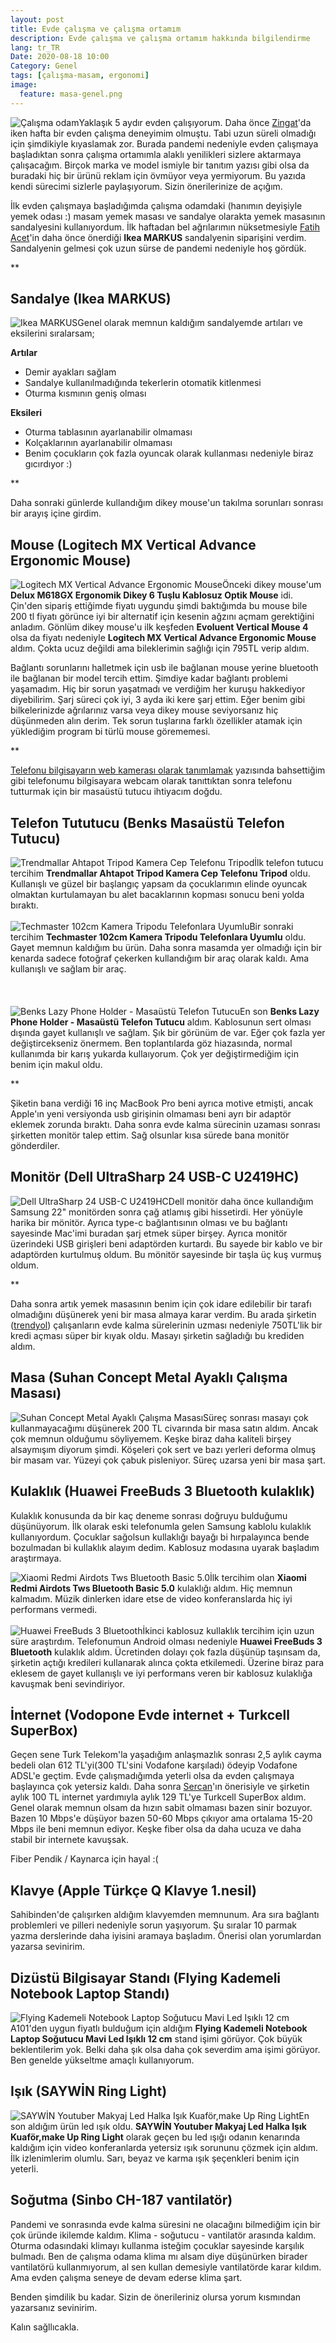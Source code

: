 ```yaml
---
layout: post
title: Evde çalışma ve çalışma ortamım
description: Evde çalışma ve çalışma ortamım hakkında bilgilendirme
lang: tr_TR
Date: 2020-08-18 10:00
Category: Genel
tags: [çalışma-masam, ergonomi]
image:
  feature: masa-genel.png
---
```


<span class="kitap-resmi">![Çalışma odam](https://fatihhayrioglu.com/images/masa-genel.png)</span>Yaklaşık 5 aydır evden çalışıyorum. Daha önce [Zingat](https://www.zingat.com/)'da iken hafta bir evden çalışma deneyimim olmuştu. Tabi uzun süreli olmadığı için şimdikiyle kıyaslamak zor. Burada pandemi nedeniyle evden çalışmaya başladıktan sonra çalışma ortamımla alaklı yenilikleri sizlere aktarmaya çalışacağım. Birçok marka ve model ismiyle bir tanıtım yazısı gibi olsa da buradaki hiç bir ürünü reklam için övmüyor veya yermiyorum. Bu yazıda kendi sürecimi sizlerle paylaşıyorum. Sizin önerilerinize de açığım.

İlk evden çalışmaya başladığımda çalışma odamdaki (hanımın deyişiyle yemek odası :) masam yemek masası ve sandalye olarakta yemek masasının sandalyesini kullanıyordum. İlk haftadan bel ağrılarımın nüksetmesiyle [Fatih Acet](https://twitter.com/fatihacet)'in daha önce önerdiği **Ikea MARKUS** sandalyenin siparişini verdim. Sandalyenin gelmesi çok uzun sürse de pandemi nedeniyle hoş gördük. 

**

## Sandalye (Ikea MARKUS)

<span class="kitap-resmi">![Ikea MARKUS](https://fatihhayrioglu.com/images/sandalye.png)</span>Genel olarak memnun kaldığım sandalyemde artıları ve eksilerini sıralarsam;

**Artılar**

- Demir ayakları sağlam
- Sandalye kullanılmadığında tekerlerin otomatik kitlenmesi
- Oturma kısmının geniş olması

**Eksileri**

- Oturma tablasının ayarlanabilir olmaması
- Kolçaklarının ayarlanabilir olmaması
- Benim çocukların çok fazla oyuncak olarak kullanması nedeniyle biraz gıcırdıyor :)

**

Daha sonraki günlerde kullandığım dikey mouse'un takılma sorunları sonrası bir arayış içine girdim. 

## Mouse (Logitech MX Vertical Advance Ergonomic Mouse)

<span class="kitap-resmi">![Logitech MX Vertical Advance Ergonomic Mouse](https://fatihhayrioglu.com/images/mouse.png)</span>Önceki dikey mouse'um **Delux M618GX Ergonomik Dikey 6 Tuşlu Kablosuz Optik Mouse** idi. Çin'den sipariş ettiğimde fiyatı uygundu şimdi baktığımda bu mouse bile 200 tl fiyatı görünce iyi bir alternatif için kesenin ağzını açmam gerektiğini anladım. Gönlüm dikey mouse'u ilk keşfeden **Evoluent Vertical Mouse 4** olsa da fiyatı nedeniyle **Logitech MX Vertical Advance Ergonomic Mouse** aldım. Çokta ucuz değildi ama bileklerimin sağlığı için 795TL verip aldım.

Bağlantı sorunlarını halletmek için usb ile bağlanan mouse yerine bluetooth ile bağlanan bir model tercih ettim. Şimdiye kadar bağlantı problemi yaşamadım. Hiç bir sorun yaşatmadı ve verdiğim her kuruşu hakkediyor diyebilirim. Şarj süreci çok iyi, 3 ayda iki kere şarj ettim. Eğer benim gibi bilkelerinizde ağrılarınız varsa veya dikey mouse seviyorsanız hiç düşünmeden alın derim. Tek sorun tuşlarına farklı özellikler atamak için yüklediğim program bi türlü mouse görememesi.

**

[Telefonu bilgisayarın web kamerası olarak tanımlamak](https://fatihhayrioglu.com/telefonu-bilgisayarin-web-kamerasi-olarak-tanimlamak/ "Telefonu bilgisayarın web kamerası olarak tanımlamak") yazısında bahsettiğim gibi telefonumu bilgisayara webcam olarak tanıttıktan sonra telefonu tutturmak için bir masaüstü tutucu ihtiyacım doğdu.

## Telefon Tututucu (Benks Masaüstü Telefon Tutucu)

<span class="kitap-resmi">![Trendmallar Ahtapot Tripod Kamera Cep Telefonu Tripod](https://fatihhayrioglu.com/images/telefon-tutucu-1.png)</span>İlk telefon tutucu tercihim **Trendmallar Ahtapot Tripod Kamera Cep Telefonu Tripod** oldu. Kullanışlı ve güzel bir başlangıç yapsam da çocuklarımın elinde oyuncak olmaktan kurtulamayan bu alet bacaklarının kopması sonucu beni yolda bıraktı.
<br/>
<br/>
<span class="pull-left">![Techmaster 102cm Kamera Tripodu Telefonlara Uyumlu](https://fatihhayrioglu.com/images/telefon-tutucu-2.png)</span>Bir sonraki tercihim **Techmaster 102cm Kamera Tripodu Telefonlara Uyumlu** oldu. Gayet memnun kaldığım bu ürün. Daha sonra masamda yer olmadığı için bir kenarda sadece fotoğraf çekerken kullandığım bir araç olarak kaldı. Ama kullanışlı ve sağlam bir araç.
<br/>
<br/>
<br/>
<br/>
<span class="kitap-resmi">![Benks Lazy Phone Holder - Masaüstü Telefon Tutucu](https://fatihhayrioglu.com/images/telefon-tutucu-3.png)</span>En son **Benks Lazy Phone Holder - Masaüstü Telefon Tutucu** aldım. Kablosunun sert olması dışında gayet kullanışlı ve sağlam. Şık bir görünüm de var. Eğer çok fazla yer değiştircekseniz önermem. Ben toplantılarda göz hiazasında, normal kullanımda bir karış yukarda kullaıyorum. Çok yer değiştirmediğim için benim için makul oldu.

**

Şiketin bana verdiği 16 inç MacBook Pro beni ayrıca motive etmişti, ancak Apple'ın yeni versiyonda usb girişinin olmaması beni ayrı bir adaptör eklemek zorunda bıraktı. Daha sonra evde kalma sürecinin uzaması sonrası şirketten monitör talep ettim. Sağ olsunlar kısa sürede bana monitör gönderdiler. 

## Monitör (Dell UltraSharp 24 USB-C U2419HC)

<span class="kitap-resmi">![Dell UltraSharp 24 USB-C U2419HC](https://fatihhayrioglu.com/images/monitor.png)</span>Dell monitör daha önce kullandığım Samsung 22" monitörden sonra çağ atlamış gibi hissetirdi. Her yönüyle harika bir mönitör. Ayrıca type-c bağlantısının olması ve bu bağlantı sayesinde Mac'imi buradan şarj etmek süper birşey. Ayrıca monitör üzerindeki USB girişleri beni adaptörden kurtardı. Bu sayede bir kablo ve bir adaptörden kurtulmuş oldum. Bu mönitör sayesinde bir taşla üç kuş vurmuş oldum.

**

Daha sonra artık yemek masasının benim için çok idare edilebilir bir tarafı olmadığını düşünerek yeni bir masa almaya karar verdim. Bu arada şirketin ([trendyol](https://www.trendyol.com/)) çalışanların evde kalma sürelerinin uzması nedeniyle 750TL'lik bir kredi açması süper bir kıyak oldu. Masayı şirketin sağladığı bu krediden aldım.

## Masa (Suhan Concept Metal Ayaklı Çalışma Masası)

<span class="kitap-resmi"><span class="kitap-resmi">![Suhan Concept Metal Ayaklı Çalışma Masası](https://fatihhayrioglu.com/images/masa.png)</span>Süreç sonrası masayı çok kullanmayacağımı düşünerek 200 TL civarında bir masa satın aldım. Ancak çok memnun olduğumu söyliyemem. Keşke biraz daha kaliteli birşey alsaymışım diyorum şimdi. Köşeleri çok sert ve bazı yerleri deforma olmuş bir masam var. Yüzeyi çok çabuk pisleniyor. Süreç uzarsa yeni bir masa şart.

## Kulaklık (Huawei FreeBuds 3 Bluetooth kulaklık)

Kulaklık konusunda da bir kaç deneme sonrası doğruyu bulduğumu düşünüyorum. İlk olarak eski telefonumla gelen Samsung kablolu kulaklık kullanıyordum. Çocuklar sağolsun kullaklığı bayağı bi hırpalayınca bende bozulmadan bi kullaklık alayım dedim. Kablosuz modasına uyarak başladım araştırmaya.

<span class="kitap-resmi">![Xiaomi Redmi Airdots Tws Bluetooth Basic 5.0](https://fatihhayrioglu.com/images/kulaklik-1.png)</span>İlk tercihim olan **Xiaomi Redmi Airdots Tws Bluetooth Basic 5.0** kulaklığı aldım. Hiç memnun kalmadım. Müzik dinlerken idare etse de video konferanslarda hiç iyi performans vermedi. 
<br/>
<br/>
<span class="pull-left">![Huawei FreeBuds 3 Bluetooth](https://fatihhayrioglu.com/images/kulaklik-2.png)</span>İkinci kablosuz kullaklık tercihim için uzun süre araştırdım. Telefonumun Android olması nedeniyle **Huawei FreeBuds 3 Bluetooth** kulaklık aldım. Ücretinden dolayı çok fazla düşünüp taşınsam da, şirketin açtığı kredileri kullanarak alınca çokta etkilemedi. Üzerine biraz para eklesem de gayet kullanışlı ve iyi performans veren bir kablosuz kulaklığa kavuşmak beni sevindiriyor. 

## İnternet (Vodopone Evde internet + Turkcell SuperBox)

Geçen sene Turk Telekom'la yaşadığım anlaşmazlık sonrası 2,5 aylık cayma bedeli olan 612 TL'yi(300 TL'sini Vodafone karşıladı) ödeyip Vodafone ADSL'e geçtim. Evde çalışmadığımda yeterli olsa da evden çalışmaya başlayınca çok yetersiz kaldı. Daha sonra [Sercan](https://twitter.com/sercan_eraslan)'ın önerisiyle ve şirketin aylık 100 TL internet yardımıyla aylık 129 TL'ye Turkcell SuperBox aldım. Genel olarak memnun olsam da hızın sabit olmaması bazen sinir bozuyor. Bazen 10 Mbps'e düşüyor bazen 50-60 Mbps çıkıyor ama ortalama 15-20 Mbps ile beni memnun ediyor. Keşke fiber olsa da daha ucuza ve daha stabil bir internete kavuşsak.

Fiber Pendik / Kaynarca için hayal :(

## Klavye (Apple Türkçe Q Klavye 1.nesil)

Sahibinden'de çalışırken aldığım klavyemden memnunum. Ara sıra bağlantı problemleri ve pilleri nedeniyle sorun yaşıyorum. Şu sıralar 10 parmak yazma derslerinde daha iyisini aramaya başladım. Önerisi olan yorumlardan yazarsa sevinirim. 

## Dizüstü Bilgisayar Standı (Flying Kademeli Notebook Laptop Standı)

<span class="kitap-resmi">![Flying Kademeli Notebook Laptop Soğutucu Mavi Led Işıklı 12 cm](https://fatihhayrioglu.com/images/dizustu-stand.png)</span>A101'den uygun fiyatlı bulduğum için aldığım **Flying Kademeli Notebook Laptop Soğutucu Mavi Led Işıklı 12 cm** stand işimi görüyor. Çok büyük beklentilerim yok. Belki daha şık olsa daha çok severdim ama işimi görüyor. Ben genelde yükseltme amaçlı kullanıyorum.

## Işık (SAYWİN Ring Light)

<span class="kitap-resmi">![SAYWİN Youtuber Makyaj Led Halka Işık Kuaför,make Up Ring Light](https://fatihhayrioglu.com/images/isik.png)</span>En son aldığım ürün led ışık oldu. **SAYWİN Youtuber Makyaj Led Halka Işık Kuaför,make Up Ring Light** olarak geçen bu led ışığı odanın kenarında kaldığım için video konferanlarda yetersiz ışık sorununu çözmek için aldım. İlk izlenimlerim olumlu. Sarı, beyaz ve karma ışık şeçenkleri benim için yeterli. 

## Soğutma (Sinbo CH-187 vantilatör)

Pandemi ve sonrasında evde kalma süresini ne olacağını bilmediğim için bir çok üründe ikilemde kaldım. Klima - soğutucu - vantilatör arasında kaldım. Oturma odasındaki klimayı kullanma isteğim çocuklar sayesinde karşılık bulmadı. Ben de çalışma odama klima mı alsam diye düşünürken birader vantilatörü kullanmıyorum, al sen kullan demesiyle vantilatörde karar kıldım. Ama  evden  çalışma seneye de devam ederse klima şart.

Benden şimdilik bu kadar. Sizin de önerileriniz olursa yorum kısmından yazarsanız sevinirim.

Kalın sağllıcakla.